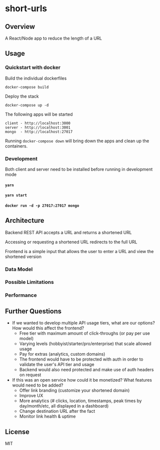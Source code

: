 # short-urls

## Overview
A React/Node app to reduce the length of a URL

## Usage

### Quickstart with docker

Build the individual dockerfiles 

```docker-compose build```

Deploy the stack

```docker-compose up -d```

The following apps will be started 

```
client - http://localhost:3000
server - http://localhost:3001
mongo  - http://localhost:27017
```
Running
```docker-compose down``` will bring down the apps and clean up the containers.


### Development
Both client and server need to be installed before running in development mode

#### ```yarn```
#### ```yarn start```
#### ```docker run -d -p 27017:27017 mongo```

## Architecture
Backend REST API accepts a URL and returns a shortened URL

Accessing or requesting a shortened URL redirects to the full URL

Frontend is a simple input that allows the user to enter a URL and view the shortened version

### Data Model

### Possible Limitations

### Performance

## Further Questions
- If we wanted to develop multiple API usage tiers, what are our options? How would this affect the frontend?
    - Free tier with maximum amount of click-throughs (or pay per use model)
    - Varying levels (hobbyist/starter/pro/enterprise) that scale allowed usage
    - Pay for extras (analytics, custom domains)
    - The frontend would have to be protected with auth in order to validate the user's API tier and usage
    - Backend would also need protected and make use of auth headers on request
- If this was an open service how could it be monetized? What features would need to be added?
    - Offer link branding (customize your shortened domain)
    - Improve UX
    - More analytics (# clicks, location, timestamps, peak times by day/month/etc, all displayed in a dashboard)
    - Change destination URL after the fact
    - Monitor link health & uptime

## License
MIT